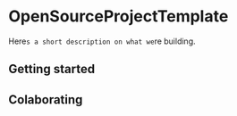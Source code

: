 # OpenSourceProjectTemplate

Here`s a short description on what we`re building.

## Getting started

## Colaborating 
